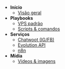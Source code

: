 - **Início**
  - [Visão geral](README.md)
- **Playbooks**
  - [VPS padrão](01-vps.md)
  - [Scripts & comandos](02-scripts.md)
- **Serviços**
  - [Chatwoot (IG/FB)](03-chatwoot.md)
  - [Evolution API](04-evolution.md)
  - [n8n](05-n8n.md)
- **Mídia**
  - [Vídeos & imagens](06-midia.md)
